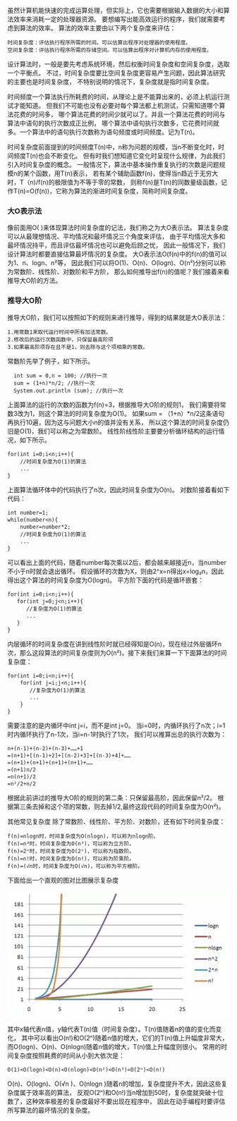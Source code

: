 虽然计算机能快速的完成运算处理，但实际上，它也需要根据输入数据的大小和算法效率来消耗一定的处理器资源。
要想编写出能高效运行的程序，我们就需要考虑到算法的效率。
算法的效率主要由以下两个复杂度来评估：

    时间复杂度：评估执行程序所需的时间。可以估算出程序对处理器的使用程度。
    空间复杂度：评估执行程序所需的存储空间。可以估算出程序对计算机内存的使用程度。

设计算法时，一般是要先考虑系统环境，然后权衡时间复杂度和空间复杂度，选取一个平衡点。
不过，时间复杂度要比空间复杂度更容易产生问题，因此算法研究的主要也是时间复杂度，
不特别说明的情况下，复杂度就是指时间复杂度。


时间频度一个算法执行所耗费的时间，从理论上是不能算出来的，必须上机运行测试才能知道。
但我们不可能也没有必要对每个算法都上机测试，只需知道哪个算法花费的时间多，
哪个算法花费的时间少就可以了。并且一个算法花费的时间与算法中语句的执行次数成正比例，
哪个算法中语句执行次数多，它花费时间就多。一个算法中的语句执行次数称为语句频度或时间频度。记为T(n)。

时间复杂度前面提到的时间频度T(n)中，n称为问题的规模，当n不断变化时，时间频度T(n)也会不断变化。
但有时我们想知道它变化时呈现什么规律，为此我们引入时间复杂度的概念。
一般情况下，算法中基本操作重复执行的次数是问题规模n的某个函数，用T(n)表示，
若有某个辅助函数f(n)，使得当n趋近于无穷大时，T（n)/f(n)的极限值为不等于零的常数，
则称f(n)是T(n)的同数量级函数，记作T(n)=O(f(n))，它称为算法的渐进时间复杂度，简称时间复杂度。

### 大O表示法

像前面用O( )来体现算法时间复杂度的记法，我们称之为大O表示法。
算法复杂度可以从最理想情况、平均情况和最坏情况三个角度来评估，
由于平均情况大多和最坏情况持平，而且评估最坏情况也可以避免后顾之忧，
因此一般情况下，我们设计算法时都要直接估算最坏情况的复杂度。
大O表示法O(f(n)中的f(n)的值可以为1、n、logn、n²等，
因此我们可以将O(1)、O(n)、O(logn)、O(n²)分别可以称为常数阶、线性阶、对数阶和平方阶，
那么如何推导出f(n)的值呢？我们接着来看推导大O阶的方法。

### 推导大O阶
推导大O阶，我们可以按照如下的规则来进行推导，得到的结果就是大O表示法：
    
    1.用常数1来取代运行时间中所有加法常数。
    2.修改后的运行次数函数中，只保留最高阶项
    3.如果最高阶项存在且不是1，则去除与这个项相乘的常数。

常数阶先举了例子，如下所示。
      
      int sum = 0,n = 100; //执行一次  
      sum = (1+n)*n/2; //执行一次  
      System.out.println (sum); //执行一次
上面算法的运行的次数的函数为f(n)=3，根据推导大O阶的规则1，
我们需要将常数3改为1，则这个算法的时间复杂度为O(1)。
如果sum = （1+n）*n/2这条语句再执行10遍，因为这与问题大小n的值并没有关系，
所以这个算法的时间复杂度仍旧是O(1)，我们可以称之为常数阶。
线性阶线性阶主要要分析循环结构的运行情况，如下所示。
    
    for(int i=0;i<n;i++){
        //时间复杂度为O(1)的算法
        ...
    }
上面算法循环体中的代码执行了n次，因此时间复杂度为O(n)。
对数阶接着看如下代码：
    
    int number=1;
    while(number<n){
        number=number*2;
        //时间复杂度为O(1)的算法
        ...
    }
可以看出上面的代码，随着number每次乘以2后，都会越来越接近n，当number不小于n时就会退出循环。
假设循环的次数为X，则由2^x=n得出x=log₂n，因此得出这个算法的时间复杂度为O(logn)。
平方阶下面的代码是循环嵌套：

    for(int i=0;i<n;i++){   
       for(int j=0;j<n;i++){
          //复杂度为O(1)的算法
          ... 
       } 
    }
内层循环的时间复杂度在讲到线性阶时就已经得知是O(n)，现在经过外层循环n次，那么这段算法的时间复杂度则为O(n²)。接下来我们来算一下下面算法的时间复杂度：
    
    for(int i=0;i<n;i++){   
        for(int j=i;j<n;i++){
           //复杂度为O(1)的算法
           ... 
        }
    }
需要注意的是内循环中int j=i，而不是int j=0。
当i=0时，内循环执行了n次；i=1时内循环执行了n-1次，当i=n-1时执行了1次，
我们可以推算出总的执行次数为：
    
    n+(n-1)+(n-2)+(n-3)+……+1
    =(n+1)+[(n-1)+2]+[(n-2)+3]+[(n-3)+4]+……
    =(n+1)+(n+1)+(n+1)+(n+1)+……
    =(n+1)n/2
    =n(n+1)/2
    =n²/2+n/2
根据此前讲过的推导大O阶的规则的第二条：只保留最高阶，因此保留n²/2。
根据第三条去掉和这个项的常数，则去掉1/2,最终这段代码的时间复杂度为O(n²)。

其他常见复杂度
除了常数阶、线性阶、平方阶、对数阶，还有如下时间复杂度：

    f(n)=nlogn时，时间复杂度为O(nlogn)，可以称为nlogn阶。
    f(n)=n³时，时间复杂度为O(n³)，可以称为立方阶。
    f(n)=2ⁿ时，时间复杂度为O(2ⁿ)，可以称为指数阶。
    f(n)=n!时，时间复杂度为O(n!)，可以称为阶乘阶。
    f(n)=(√n时，时间复杂度为O(√n)，可以称为平方根阶。

下面给出一个直观的图对比图展示复杂度

<img src="/img/时间复杂度对比图.png" title="时间复杂度对比图" />

其中x轴代表n值，y轴代表T(n)值（时间复杂度）。T(n)值随着n的值的变化而变化，
其中可以看出O(n!)和O(2ⁿ)随着n值的增大，它们的T(n)值上升幅度非常大，
而O(logn)、O(n)、O(nlogn)随着n值的增大，T(n)值上升幅度则很小。
常用的时间复杂度按照耗费的时间从小到大依次是：
                          
    O(1)<O(logn)<O(n)<O(nlogn)<O(n²)<O(n³)<O(2ⁿ)<O(n!)
                          
O(n)、O(logn)、O(√n )、O(nlogn )随着n的增加，复杂度提升不大，因此这些复杂度属于效率高的算法，
反观O(2ⁿ)和O(n!)当n增加到50时，复杂度就突破十位数了，这种效率极差的复杂度最好不要出现在程序中，
因此在动手编程时要评估所写算法的最坏情况的复杂度。

